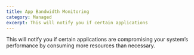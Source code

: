 ```yaml
---
title: App Bandwidth Monitoring
category: Managed
excerpt: This will notify you if certain applications
---
```


This will notify you if certain applications are compromising your system’s performance by consuming more resources than necessary.